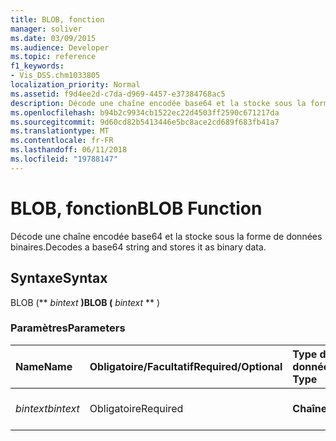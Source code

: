```yaml
---
title: BLOB, fonction
manager: soliver
ms.date: 03/09/2015
ms.audience: Developer
ms.topic: reference
f1_keywords:
- Vis_DSS.chm1033805
localization_priority: Normal
ms.assetid: f9d4ee2d-c7da-d969-4457-e37384768ac5
description: Décode une chaîne encodée base64 et la stocke sous la forme de données binaires.
ms.openlocfilehash: b94b2c9934cb1522ec22d4503ff2590c671217da
ms.sourcegitcommit: 9d60cd82b5413446e5bc8ace2cd689f683fb41a7
ms.translationtype: MT
ms.contentlocale: fr-FR
ms.lasthandoff: 06/11/2018
ms.locfileid: "19788147"
---
```

# <a name="blob-function"></a><span data-ttu-id="5be22-103">BLOB, fonction</span><span class="sxs-lookup"><span data-stu-id="5be22-103">BLOB Function</span></span>

<span data-ttu-id="5be22-104">Décode une chaîne encodée base64 et la stocke sous la forme de données binaires.</span><span class="sxs-lookup"><span data-stu-id="5be22-104">Decodes a base64 string and stores it as binary data.</span></span> 
  
## <a name="syntax"></a><span data-ttu-id="5be22-105">Syntaxe</span><span class="sxs-lookup"><span data-stu-id="5be22-105">Syntax</span></span>

<span data-ttu-id="5be22-106">BLOB (** *bintext* **)</span><span class="sxs-lookup"><span data-stu-id="5be22-106">BLOB (** *bintext* ** )</span></span> 
  
### <a name="parameters"></a><span data-ttu-id="5be22-107">Paramètres</span><span class="sxs-lookup"><span data-stu-id="5be22-107">Parameters</span></span>

|<span data-ttu-id="5be22-108">**Name**</span><span class="sxs-lookup"><span data-stu-id="5be22-108">**Name**</span></span>|<span data-ttu-id="5be22-109">**Obligatoire/Facultatif**</span><span class="sxs-lookup"><span data-stu-id="5be22-109">**Required/Optional**</span></span>|<span data-ttu-id="5be22-110">**Type de données**</span><span class="sxs-lookup"><span data-stu-id="5be22-110">**Data Type**</span></span>|<span data-ttu-id="5be22-111">**Description**</span><span class="sxs-lookup"><span data-stu-id="5be22-111">**Description**</span></span>|
|:-----|:-----|:-----|:-----|
| <span data-ttu-id="5be22-112">_bintext_</span><span class="sxs-lookup"><span data-stu-id="5be22-112">_bintext_</span></span> <br/> |<span data-ttu-id="5be22-113">Obligatoire</span><span class="sxs-lookup"><span data-stu-id="5be22-113">Required</span></span>  <br/> |<span data-ttu-id="5be22-114">**Chaîne**</span><span class="sxs-lookup"><span data-stu-id="5be22-114">**String**</span></span> <br/> | <span data-ttu-id="5be22-115">Chaîne codée en base64.</span><span class="sxs-lookup"><span data-stu-id="5be22-115">A base64 encoded string.</span></span>  <br/> |
   

